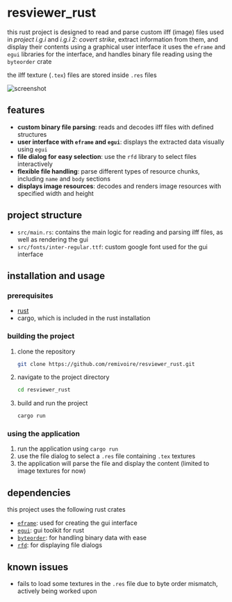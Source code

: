 # resviewer_rust

this rust project is designed to read and parse custom ilff (image) files used in *project i.g.i* and *i.g.i 2: covert strike*, extract information from them, and display their contents using a graphical user interface it uses the `eframe` and `egui` libraries for the interface, and handles binary file reading using the `byteorder` crate 

the ilff texture (`.tex`) files are stored inside `.res` files

![screenshot](https://i.imgur.com/vN69a0O.png)

## features

- **custom binary file parsing**: reads and decodes ilff files with defined structures
- **user interface with `eframe` and `egui`**: displays the extracted data visually using `egui`
- **file dialog for easy selection**: use the `rfd` library to select files interactively
- **flexible file handling**: parse different types of resource chunks, including `name` and `body` sections
- **displays image resources**: decodes and renders image resources with specified width and height

## project structure

- `src/main.rs`: contains the main logic for reading and parsing ilff files, as well as rendering the gui
- `src/fonts/inter-regular.ttf`: custom google font used for the gui interface

## installation and usage

### prerequisites

- [rust](https://www.rust-lang.org/tools/install)
- cargo, which is included in the rust installation

### building the project

1. clone the repository

    ```bash
    git clone https://github.com/remivoire/resviewer_rust.git
    ```

2. navigate to the project directory

    ```bash
    cd resviewer_rust
    ```

3. build and run the project

    ```bash
    cargo run
    ```

### using the application

1. run the application using `cargo run`
2. use the file dialog to select a `.res` file containing `.tex` textures
3. the application will parse the file and display the content (limited to image textures for now)

## dependencies

this project uses the following rust crates

- [`eframe`](https://docs.rs/eframe/latest/eframe/): used for creating the gui interface
- [`egui`](https://docs.rs/egui/latest/egui/): gui toolkit for rust
- [`byteorder`](https://docs.rs/byteorder/latest/byteorder/): for handling binary data with ease
- [`rfd`](https://docs.rs/rfd/latest/rfd/): for displaying file dialogs

## known issues
- fails to load some textures in the `.res` file due to byte order mismatch, actively being worked upon
